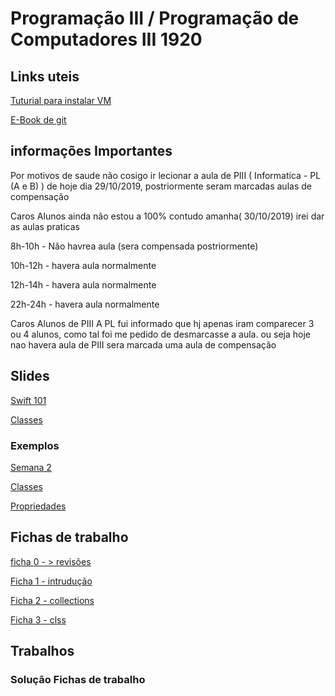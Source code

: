 # Programação III / Programação de Computadores III  1920 #

## Links uteis ##

[Tuturial para instalar VM](https://www.youtube.com/watch?v=lHCLFK2bDPM&t=186s)

[E-Book de git](https://git-scm.com/book/en/v2)






## informações Importantes ##

Por motivos de saude não cosigo ir lecionar a aula de PIII ( Informatica - PL (A e B) ) de hoje dia 29/10/2019, postriormente seram marcadas aulas de compensação 


Caros Alunos ainda não estou a 100% contudo amanha( 30/10/2019) irei dar as aulas praticas

8h-10h - Não havrea aula (sera compensada postriormente)

10h-12h - havera aula normalmente 

12h-14h - havera aula normalmente 

22h-24h - havera aula normalmente 


Caros Alunos de PIII A PL fui informado que hj apenas iram comparecer 3 ou 4 alunos, como tal foi me pedido de desmarcasse a aula. ou seja hoje nao havera aula de PIII sera marcada uma aula de compensação 

## Slides ##


[Swift 101](https://bitbucket.org/GoncaloaaF/piii1920/downloads/Swift_101.pdf)

[Classes](https://bitbucket.org/GoncaloaaF/piii1920/downloads/swift_class.pdf)




### Exemplos  ###

[Semana 2](https://bitbucket.org/GoncaloaaF/piii1920/downloads/Semana2.playground.zip)

[Classes](https://bitbucket.org/GoncaloaaF/piii1920/src/master/Exemplos/demoClasses/)

[Propriedades](https://bitbucket.org/GoncaloaaF/piii1920/src/master/Exemplos/demo_porp.swift)



## Fichas de trabalho ##

[ficha 0 - > revisões](https://bitbucket.org/GoncaloaaF/piii1920/downloads/ficha_0.pdf)

[Ficha 1 - intrudução](https://bitbucket.org/GoncaloaaF/piii1920/downloads/ISTEC_ficha_funcs.pdf)

[Ficha 2 - collections](https://bitbucket.org/GoncaloaaF/piii1920/downloads/ISTEC_ficha_collections.pdf)

[Ficha 3 - clss](https://bitbucket.org/GoncaloaaF/piii1920/downloads/ficha_classes.pdf)


## Trabalhos ##



### Solução Fichas de trabalho ###






